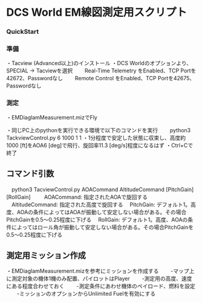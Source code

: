 # DCS World EM線図測定用スクリプト


### QuickStart
### 準備
・Tacview (Advanced以上)のインストール
・DCS Worldのオプションより、SPECIAL -> Tacviewを選択
　　Real-Time Telemetry をEnabled、TCP Portを42672、Passwordなし
　　Remote Control をEnabled、TCP Portを42675、Passwordなし


### 測定
・EMDiaglamMeasurement.mizでFly

・同じPC上のpythonを実行できる環境で以下のコマンドを実行
　　python3 TackviewControl.py 6 1000 1 1
・1分程度で安定した状態に収束し、高度約1000 [ft]をAOA6 [deg]で飛行、旋回率11.3 [deg/s]程度になるはず
・Ctrl+Cで終了


## コマンド引数
　python3 TacviewControl.py AOACommand AltitudeCommand [PitchGain] [RollGain]
　
　AOACommand: 指定されたAOAで旋回する
　AltitudeCommand: 指定された高度で旋回する
　PitchGain: デフォルト1。高度、AOAの条件によってはAOAが振動して安定しない場合がある。その場合PitchGainを0.5～0.25程度に下げる
　RollGain: デフォルト1。高度、AOAの条件によってはロール角が振動して安定しない場合がある。その場合PitchGainを0.5～0.25程度に下げる


## 測定用ミッション作成
・EMDiaglamMeasurement.mizを参考にミッションを作成する
　　-マップ上に測定対象の機体1機のみ配置、パイロットはPlayer
　　-測定用の高度、速度にある程度合わせておく
　　-測定条件にあわせ機体のペイロード、燃料を設定
　　-ミッションのオプションからUnlimited Fuelを有効にする






